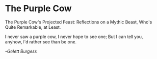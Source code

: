 # The Purple Cow

The Purple Cow's Projected Feast:
Reflections on a Mythic Beast,
Who's Quite Remarkable, at Least.

  I never saw a purple cow,
  I never hope to see one;
  But I can tell you, anyhow,
  I'd rather see than be one.

-*Gelett Burgess*